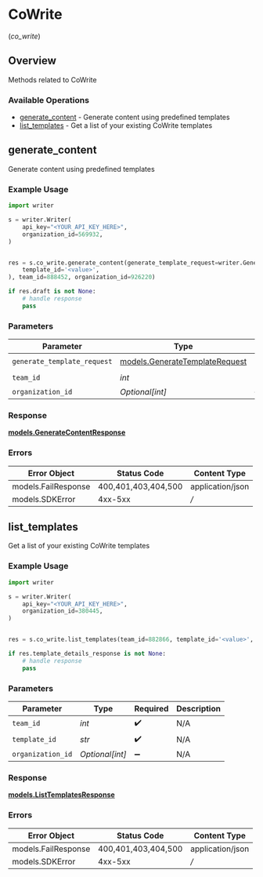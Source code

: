 # CoWrite
(*co_write*)

## Overview

Methods related to CoWrite

### Available Operations

* [generate_content](#generate_content) - Generate content using predefined templates
* [list_templates](#list_templates) - Get a list of your existing CoWrite templates

## generate_content

Generate content using predefined templates

### Example Usage

```python
import writer

s = writer.Writer(
    api_key="<YOUR_API_KEY_HERE>",
    organization_id=569932,
)


res = s.co_write.generate_content(generate_template_request=writer.GenerateTemplateRequest(
    template_id='<value>',
), team_id=888452, organization_id=926220)

if res.draft is not None:
    # handle response
    pass

```

### Parameters

| Parameter                                                                 | Type                                                                      | Required                                                                  | Description                                                               |
| ------------------------------------------------------------------------- | ------------------------------------------------------------------------- | ------------------------------------------------------------------------- | ------------------------------------------------------------------------- |
| `generate_template_request`                                               | [models.GenerateTemplateRequest](../../models/generatetemplaterequest.md) | :heavy_check_mark:                                                        | N/A                                                                       |
| `team_id`                                                                 | *int*                                                                     | :heavy_check_mark:                                                        | N/A                                                                       |
| `organization_id`                                                         | *Optional[int]*                                                           | :heavy_minus_sign:                                                        | N/A                                                                       |


### Response

**[models.GenerateContentResponse](../../models/generatecontentresponse.md)**
### Errors

| Error Object        | Status Code         | Content Type        |
| ------------------- | ------------------- | ------------------- |
| models.FailResponse | 400,401,403,404,500 | application/json    |
| models.SDKError     | 4xx-5xx             | */*                 |

## list_templates

Get a list of your existing CoWrite templates

### Example Usage

```python
import writer

s = writer.Writer(
    api_key="<YOUR_API_KEY_HERE>",
    organization_id=380445,
)


res = s.co_write.list_templates(team_id=882866, template_id='<value>', organization_id=55511)

if res.template_details_response is not None:
    # handle response
    pass

```

### Parameters

| Parameter          | Type               | Required           | Description        |
| ------------------ | ------------------ | ------------------ | ------------------ |
| `team_id`          | *int*              | :heavy_check_mark: | N/A                |
| `template_id`      | *str*              | :heavy_check_mark: | N/A                |
| `organization_id`  | *Optional[int]*    | :heavy_minus_sign: | N/A                |


### Response

**[models.ListTemplatesResponse](../../models/listtemplatesresponse.md)**
### Errors

| Error Object        | Status Code         | Content Type        |
| ------------------- | ------------------- | ------------------- |
| models.FailResponse | 400,401,403,404,500 | application/json    |
| models.SDKError     | 4xx-5xx             | */*                 |
